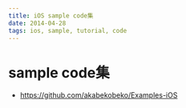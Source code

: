 ```yaml
---
title: iOS sample code集
date: 2014-04-28
tags: ios, sample, tutorial, code
---
```




# sample code集

* <https://github.com/akabekobeko/Examples-iOS>